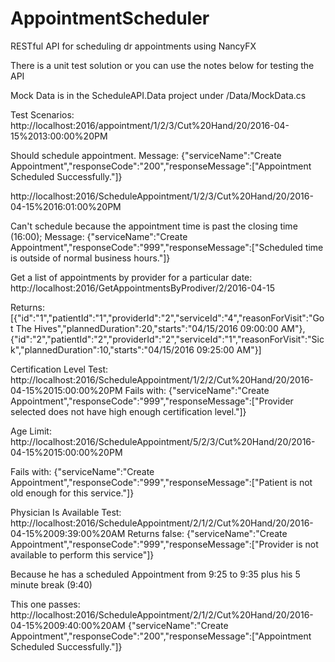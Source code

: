 # AppointmentScheduler
RESTful API for scheduling dr appointments using NancyFX

There is a unit test solution or you can use the notes below for testing the API

Mock Data is in the ScheduleAPI.Data project under /Data/MockData.cs

Test Scenarios:
http://localhost:2016/appointment/1/2/3/Cut%20Hand/20/2016-04-15%2013:00:00%20PM

Should schedule appointment.
Message:
{"serviceName":"Create Appointment","responseCode":"200","responseMessage":["Appointment Scheduled Successfully."]}

http://localhost:2016/ScheduleAppointment/1/2/3/Cut%20Hand/20/2016-04-15%2016:01:00%20PM

Can't schedule because the appointment time is past the closing time (16:00);
Message:
{"serviceName":"Create Appointment","responseCode":"999","responseMessage":["Scheduled time is outside of normal business hours."]}

Get a list of appointments by provider for a particular date:
http://localhost:2016/GetAppointmentsByProdiver/2/2016-04-15

Returns:
[{"id":"1","patientId":"1","providerId":"2","serviceId":"4","reasonForVisit":"Got The Hives","plannedDuration":20,"starts":"04/15/2016 09:00:00 AM"},{"id":"2","patientId":"2","providerId":"2","serviceId":"1","reasonForVisit":"Sick","plannedDuration":10,"starts":"04/15/2016 09:25:00 AM"}]

Certification Level Test:
http://localhost:2016/ScheduleAppointment/1/2/2/Cut%20Hand/20/2016-04-15%2015:00:00%20PM
Fails with:
{"serviceName":"Create Appointment","responseCode":"999","responseMessage":["Provider selected does not have high enough certification level."]}

Age Limit:
http://localhost:2016/ScheduleAppointment/5/2/3/Cut%20Hand/20/2016-04-15%2015:00:00%20PM

Fails with:
{"serviceName":"Create Appointment","responseCode":"999","responseMessage":["Patient is not old enough for this service."]}

Physician Is Available Test:
http://localhost:2016/ScheduleAppointment/2/1/2/Cut%20Hand/20/2016-04-15%2009:39:00%20AM
Returns false:
{"serviceName":"Create Appointment","responseCode":"999","responseMessage":["Provider is not available to perform this service"]}

Because he has a scheduled Appointment from 9:25 to 9:35 plus his 5 minute break (9:40)

This one passes:
http://localhost:2016/ScheduleAppointment/2/1/2/Cut%20Hand/20/2016-04-15%2009:40:00%20AM
{"serviceName":"Create Appointment","responseCode":"200","responseMessage":["Appointment Scheduled Successfully."]}

